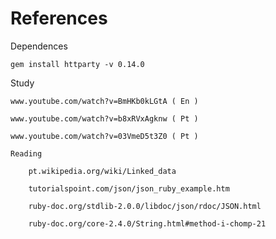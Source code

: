 
# References

Dependences

	gem install httparty -v 0.14.0

Study

	www.youtube.com/watch?v=BmHKb0kLGtA ( En )
	
	www.youtube.com/watch?v=b8xRVxAgknw ( Pt )

	www.youtube.com/watch?v=03VmeD5t3Z0 ( Pt )

	Reading
		
		pt.wikipedia.org/wiki/Linked_data

		tutorialspoint.com/json/json_ruby_example.htm

		ruby-doc.org/stdlib-2.0.0/libdoc/json/rdoc/JSON.html

		ruby-doc.org/core-2.4.0/String.html#method-i-chomp-21
